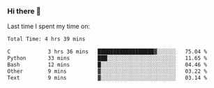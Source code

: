 ### Hi there 👋

<!--
**Grav1tum/Grav1tum** is a ✨ _special_ ✨ repository because its `README.md` (this file) appears on your GitHub profile.

Here are some ideas to get you started:

- 🔭 I’m currently working on ...
- 🌱 I’m currently learning ...
- 👯 I’m looking to collaborate on ...
- 🤔 I’m looking for help with ...
- 💬 Ask me about ...
- 📫 How to reach me: ...
- 😄 Pronouns: ...
- ⚡ Fun fact: ...
-->
Last time I spent my time on:
<!--START_SECTION:waka-->

```txt
Total Time: 4 hrs 39 mins

C            3 hrs 36 mins   ██████████████████▓░░░░░░   75.04 %
Python       33 mins         ███░░░░░░░░░░░░░░░░░░░░░░   11.65 %
Bash         12 mins         █░░░░░░░░░░░░░░░░░░░░░░░░   04.46 %
Other        9 mins          ▓░░░░░░░░░░░░░░░░░░░░░░░░   03.22 %
Text         9 mins          ▓░░░░░░░░░░░░░░░░░░░░░░░░   03.14 %
```

<!--END_SECTION:waka-->
